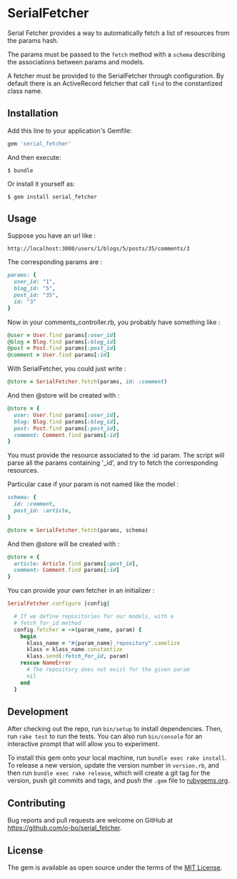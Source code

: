 # SerialFetcher

Serial Fetcher provides a way to automatically fetch a list of resources from
the params hash.

The params must be passed to the `fetch` method with a `schema` describing the
associations between params and models.

A fetcher must be provided to the SerialFetcher through configuration.
By default there is an ActiveRecord fetcher that call `find` to the constantized
class name.


## Installation

Add this line to your application's Gemfile:

```ruby
gem 'serial_fetcher'
```

And then execute:

    $ bundle

Or install it yourself as:

    $ gem install serial_fetcher

## Usage

Suppose you have an url like :

    http://localhost:3000/users/1/blogs/5/posts/35/comments/3

The corresponding params are :

```ruby
params: {
  user_id: "1",
  blog_id: "5",
  post_id: "35",
  id: "3"
}
```

Now in your comments_controller.rb, you probably have something like :

```ruby
@user = User.find params[:user_id]
@blog = Blog.find params[:blog_id]
@post = Post.find params[:post_id]
@comment = User.find params[:id]
```

With SerialFetcher, you could just write :

```ruby
@store = SerialFetcher.fetch(params, id: :comment)
```

And then @store will be created with :

```ruby
@store = {
  user: User.find params[:user_id],
  blog: Blog.find params[:blog_id],
  post: Post.find params[:post_id],
  comment: Comment.find params[:id]
}
```
You must provide the resource associated to the :id param.
The script will parse all the params containing '_id', and try to fetch the
corresponding resources.

Particular case if your param is not named like the model :

```ruby
schema: {
  id: :comment,
  post_id: :article,
}

@store = SerialFetcher.fetch(params, schema)
```

And then @store will be created with :

```ruby
@store = {
  article: Article.find params[:post_id],
  comment: Comment.find params[:id]
}
```
You can provide your own fetcher in an initializer :

```ruby
SerialFetcher.configure |config|

  # If we define repositories for our models, with a
  # fetch_for_id method
  config.fetcher = ->(param_name, param) {
    begin
      klass_name = "#{param_name}_repository".camelize
      klass = klass_name.constantize
      klass.send(:fetch_for_id, param)
    rescue NameError
      # The repository does not exist for the given param
      nil
    end
  }
```

## Development

After checking out the repo, run `bin/setup` to install dependencies. Then, run `rake test` to run the tests. You can also run `bin/console` for an interactive prompt that will allow you to experiment.

To install this gem onto your local machine, run `bundle exec rake install`. To release a new version, update the version number in `version.rb`, and then run `bundle exec rake release`, which will create a git tag for the version, push git commits and tags, and push the `.gem` file to [rubygems.org](https://rubygems.org).

## Contributing

Bug reports and pull requests are welcome on GitHub at https://github.com/o-bo/serial_fetcher.


## License

The gem is available as open source under the terms of the [MIT License](http://opensource.org/licenses/MIT).

